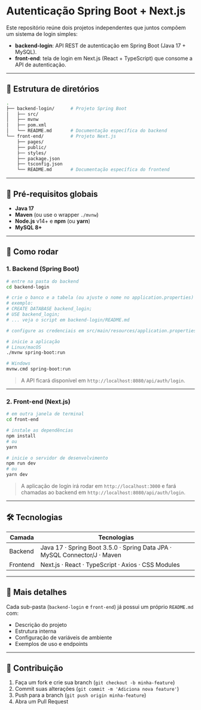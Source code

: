 # Autenticação Spring Boot + Next.js

Este repositório reúne dois projetos independentes que juntos compõem um sistema de login simples:

- **backend-login**: API REST de autenticação em Spring Boot (Java 17 + MySQL).  
- **front-end**: tela de login em Next.js (React + TypeScript) que consome a API de autenticação.

---

## 📂 Estrutura de diretórios

```bash
.
├── backend-login/      # Projeto Spring Boot
│   ├── src/
│   ├── mvnw
│   ├── pom.xml
│   └── README.md       # Documentação específica do backend
└── front-end/          # Projeto Next.js
    ├── pages/
    ├── public/
    ├── styles/
    ├── package.json
    ├── tsconfig.json
    └── README.md       # Documentação específica do frontend
````

---

## 🚀 Pré-requisitos globais

* **Java 17**
* **Maven** (ou use o wrapper `./mvnw`)
* **Node.js** v14+ e **npm** (ou **yarn**)
* **MySQL 8+**

---

## 🔧 Como rodar

### 1. Backend (Spring Boot)

```bash
# entre na pasta do backend
cd backend-login

# crie o banco e a tabela (ou ajuste o nome no application.properties)
# exemplo:
# CREATE DATABASE backend_login;
# USE backend_login;
# ... veja o script em backend-login/README.md

# configure as credenciais em src/main/resources/application.properties

# inicie a aplicação
# Linux/macOS
./mvnw spring-boot:run

# Windows
mvnw.cmd spring-boot:run
```

> A API ficará disponível em `http://localhost:8080/api/auth/login`.

---

### 2. Front-end (Next.js)

```bash
# em outra janela de terminal
cd front-end

# instale as dependências
npm install
# ou
yarn

# inicie o servidor de desenvolvimento
npm run dev
# ou
yarn dev
```

> A aplicação de login irá rodar em `http://localhost:3000` e fará chamadas ao backend em `http://localhost:8080/api/auth/login`.

---

## 🛠️ Tecnologias

| Camada   | Tecnologias                                                               |
| -------- | ------------------------------------------------------------------------- |
| Backend  | Java 17 · Spring Boot 3.5.0 · Spring Data JPA · MySQL Connector/J · Maven |
| Frontend | Next.js · React · TypeScript · Axios · CSS Modules                        |

---

## 📖 Mais detalhes

Cada sub-pasta (`backend-login` e `front-end`) já possui um próprio `README.md` com:

* Descrição do projeto
* Estrutura interna
* Configuração de variáveis de ambiente
* Exemplos de uso e endpoints

---

## 🤝 Contribuição

1. Faça um fork e crie sua branch (`git checkout -b minha-feature`)
2. Commit suas alterações (`git commit -m 'Adiciona nova feature'`)
3. Push para a branch (`git push origin minha-feature`)
4. Abra um Pull Request

